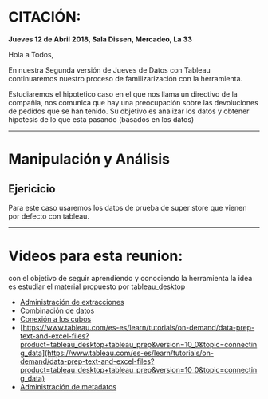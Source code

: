 # CITACIÓN:
**Jueves 12 de Abril 2018, Sala Dissen, Mercadeo, La 33**

Hola a Todos,

En nuestra Segunda versión de Jueves de Datos con Tableau continuaremos nuestro proceso de familizarización con la herramienta.

Estudiaremos el hipotetico caso en el que nos llama un directivo de la compañia, nos comunica que hay una preocupación sobre las devoluciones de pedidos que se han tenido.
Su objetivo es analizar los datos y obtener hipotesis de lo que esta pasando (basados en los datos)


_________________________________________________________

# Manipulación y Análisis

## Ejericicio


Para este caso usaremos los datos de prueba de super store que vienen por defecto con tableau.


_________________________________________________________

# Videos para esta reunion:

con el objetivo de seguir aprendiendo y conociendo la herramienta la idea es estudiar el material propuesto por tableau_desktop

* [Administración de extracciones](https://www.tableau.com/es-es/learn/tutorials/on-demand/managing-extracts?product=tableau_desktop+tableau_prep&version=10_0&topic=connecting_data)
* [Combinación de datos](https://www.tableau.com/es-es/learn/tutorials/on-demand/data-blending?product=tableau_desktop+tableau_prep&version=10_0&topic=connecting_data)
* [Conexión a los cubos](https://www.tableau.com/es-es/learn/tutorials/on-demand/connecting-cubes?product=tableau_desktop+tableau_prep&version=10_0&topic=connecting_data)
* [https://www.tableau.com/es-es/learn/tutorials/on-demand/data-prep-text-and-excel-files?product=tableau_desktop+tableau_prep&version=10_0&topic=connecting_data](https://www.tableau.com/es-es/learn/tutorials/on-demand/data-prep-text-and-excel-files?product=tableau_desktop+tableau_prep&version=10_0&topic=connecting_data)
* [Administración de metadatos](https://www.tableau.com/es-es/learn/tutorials/on-demand/managing-metadata?product=tableau_desktop+tableau_prep&version=10_0&topic=connecting_data)
